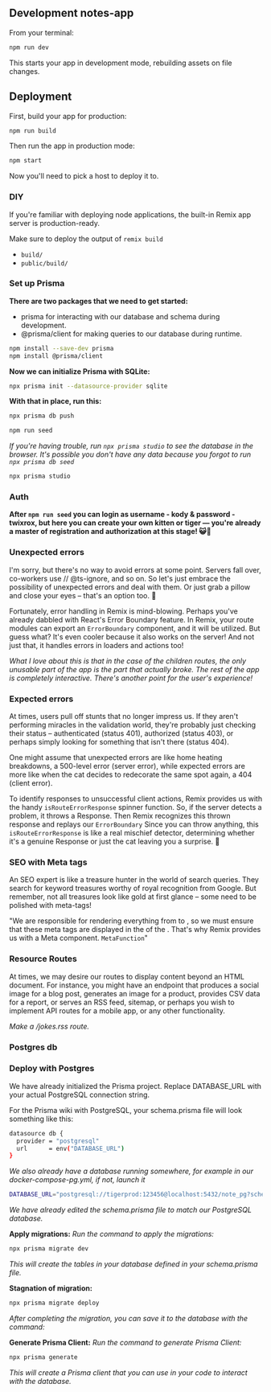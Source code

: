 ## Development notes-app

From your terminal:

```sh
npm run dev
```

This starts your app in development mode, rebuilding assets on file changes.

## Deployment

First, build your app for production:

```sh
npm run build
```

Then run the app in production mode:

```sh
npm start
```

Now you'll need to pick a host to deploy it to.

### DIY

If you're familiar with deploying node applications, the built-in Remix app server is production-ready.

Make sure to deploy the output of `remix build`

- `build/`
- `public/build/`

### Set up Prisma

**There are two packages that we need to get started:**

+ prisma for interacting with our database and schema during development.
+ @prisma/client for making queries to our database during runtime.

```sh
npm install --save-dev prisma
npm install @prisma/client
```

**Now we can initialize Prisma with SQLite:**

```sh
npx prisma init --datasource-provider sqlite
```

**With that in place, run this:**

```sh
npx prisma db push
```

```sh
npm run seed
```

*If you're having trouble, run `npx prisma studio` to see the database in the browser. It's possible you don't have any data because you forgot to run `npx prisma db seed`*

```sh
npx prisma studio
```

### Auth

**After `npm run seed` you can login as username - kody & password - twixrox, but here you can create your own kitten or tiger — you're already a master of registration and authorization at this stage! 😺🐯**

### Unexpected errors

I'm sorry, but there's no way to avoid errors at some point. Servers fall over, co-workers use // @ts-ignore, and so on. So let's just embrace the possibility of unexpected errors and deal with them. Or just grab a pillow and close your eyes – that's an option too. 🗿

Fortunately, error handling in Remix is mind-blowing. Perhaps you've already dabbled with React's Error Boundary feature. In Remix, your route modules can export an `ErrorBoundary` component, and it will be utilized. But guess what? It's even cooler because it also works on the server! And not just that, it handles errors in loaders and actions too!

*What I love about this is that in the case of the children routes, the only unusable part of the app is the part that actually broke. The rest of the app is completely interactive. There's another point for the user's experience!*

### Expected errors

At times, users pull off stunts that no longer impress us. If they aren't performing miracles in the validation world, they're probably just checking their status – authenticated (status 401), authorized (status 403), or perhaps simply looking for something that isn't there (status 404).

One might assume that unexpected errors are like home heating breakdowns, a 500-level error (server error), while expected errors are more like when the cat decides to redecorate the same spot again, a 404 (client error).

To identify responses to unsuccessful client actions, Remix provides us with the handy `isRouteErrorResponse` spinner function. So, if the server detects a problem, it throws a Response. Then Remix recognizes this thrown response and replays our `ErrorBoundary` Since you can throw anything, this `isRouteErrorResponse` is like a real mischief detector, determining whether it's a genuine Response or just the cat leaving you a surprise. 🦍

### SEO with Meta tags

An SEO expert is like a treasure hunter in the world of search queries. They search for keyword treasures worthy of royal recognition from Google. But remember, not all treasures look like gold at first glance – some need to be polished with meta-tags!

"We are responsible for rendering everything from <html> to </html>, so we must ensure that these meta tags are displayed in the <head> of the <html>. That's why Remix provides us with a Meta component. `MetaFunction`"

### Resource Routes

At times, we may desire our routes to display content beyond an HTML document. For instance, you might have an endpoint that produces a social image for a blog post, generates an image for a product, provides CSV data for a report, or serves an RSS feed, sitemap, or perhaps you wish to implement API routes for a mobile app, or any other functionality.

*Make a /jokes.rss route.*

### Postgres db
### Deploy with Postgres

We have already initialized the Prisma project.
Replace DATABASE_URL with your actual PostgreSQL connection string.

For the Prisma wiki with PostgreSQL, your schema.prisma file will look something like this:

```bash
datasource db {
  provider = "postgresql"
  url      = env("DATABASE_URL")
}
```

*We also already have a database running somewhere, for example in our docker-compose-pg.yml, if not, launch it*

```sh
DATABASE_URL="postgresql://tigerprod:123456@localhost:5432/note_pg?schema=public"
```
*We have already edited the schema.prisma file to match our PostgreSQL database.*

**Apply migrations:**
*Run the command to apply the migrations:*

```sh
npx prisma migrate dev
```
*This will create the tables in your database defined in your schema.prisma file.*

**Stagnation of migration:**
```sh
npx prisma migrate deploy
```
*After completing the migration, you can save it to the database with the command:*

**Generate Prisma Client:**
*Run the command to generate Prisma Client:*

```sh
npx prisma generate
```
*This will create a Prisma client that you can use in your code to interact with the database.*
